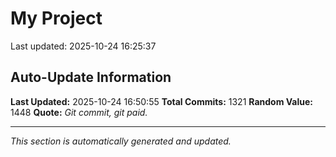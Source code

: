 # My Project


Last updated: 2025-10-24 16:25:37
















































































































































































































































































































































































































































































































































































































































































































































































































































































































































































































































































































































































































































































































































































































































































































































































































































































































































































## Auto-Update Information

**Last Updated:** 2025-10-24 16:50:55
**Total Commits:** 1321
**Random Value:** 1448
**Quote:** _Git commit, git paid._

---
_This section is automatically generated and updated._